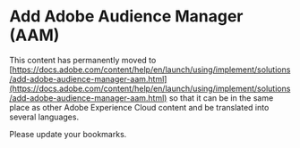 # Add Adobe Audience Manager \(AAM\)

This content has permanently moved to [https://docs.adobe.com/content/help/en/launch/using/implement/solutions/add-adobe-audience-manager-aam.html](https://docs.adobe.com/content/help/en/launch/using/implement/solutions/add-adobe-audience-manager-aam.html) so that it can be in the same place as other Adobe Experience Cloud content and be translated into several languages.

Please update your bookmarks.
